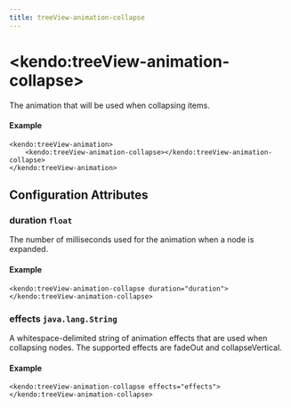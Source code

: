 ```yaml
---
title: treeView-animation-collapse
---
```


# \<kendo:treeView-animation-collapse\>

The animation that will be used when collapsing items.

#### Example
    <kendo:treeView-animation>
        <kendo:treeView-animation-collapse></kendo:treeView-animation-collapse>
    </kendo:treeView-animation>

## Configuration Attributes

### duration `float`

The number of milliseconds used for the animation when a node is expanded.

#### Example
    <kendo:treeView-animation-collapse duration="duration">
    </kendo:treeView-animation-collapse>

### effects `java.lang.String`

A whitespace-delimited string of animation effects that are used when collapsing nodes.
The supported effects are fadeOut and collapseVertical.

#### Example
    <kendo:treeView-animation-collapse effects="effects">
    </kendo:treeView-animation-collapse>


